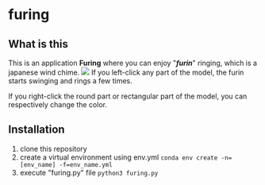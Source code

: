 # furing

## What is this
This is an application <b>Furing</b> where you can enjoy "<b><i>furin</i></b>" ringing, which is a japanese wind chime.
![](https://user-images.githubusercontent.com/81012741/178097805-85a6a9ee-c350-43c0-a08b-b81fc65af7a3.png)
If you left-click any part of the model, the furin starts swinging and rings a few times.

If you right-click the round part or rectangular part of the model, you can respectively change the color.


## Installation
1. clone this repository
2. create a virtual environment using env.yml
```conda env create -n=[env_name] -f=env_name.yml```
3. execute "furing.py" file
```python3 furing.py```
